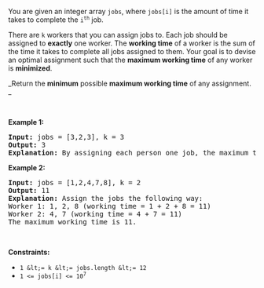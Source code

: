 You are given an integer array `` jobs ``, where `` jobs[i] `` is the amount of time it takes to complete the <code>i<sup>th</sup></code> job.

There are `` k `` workers that you can assign jobs to. Each job should be assigned to __exactly__ one worker. The __working time__ of a worker is the sum of the time it takes to complete all jobs assigned to them. Your goal is to devise an optimal assignment such that the __maximum working time__ of any worker is __minimized__.

_Return the __minimum__ possible __maximum working time__ of any assignment. _

&nbsp;

__Example 1:__

<pre>
<strong>Input:</strong> jobs = [3,2,3], k = 3
<strong>Output:</strong> 3
<strong>Explanation:</strong> By assigning each person one job, the maximum time is 3.
</pre>

__Example 2:__

<pre>
<strong>Input:</strong> jobs = [1,2,4,7,8], k = 2
<strong>Output:</strong> 11
<strong>Explanation:</strong> Assign the jobs the following way:
Worker 1: 1, 2, 8 (working time = 1 + 2 + 8 = 11)
Worker 2: 4, 7 (working time = 4 + 7 = 11)
The maximum working time is 11.</pre>

&nbsp;

__Constraints:__

*   `` 1 &lt;= k &lt;= jobs.length &lt;= 12 ``
*   <code>1 &lt;= jobs[i] &lt;= 10<sup>7</sup></code>